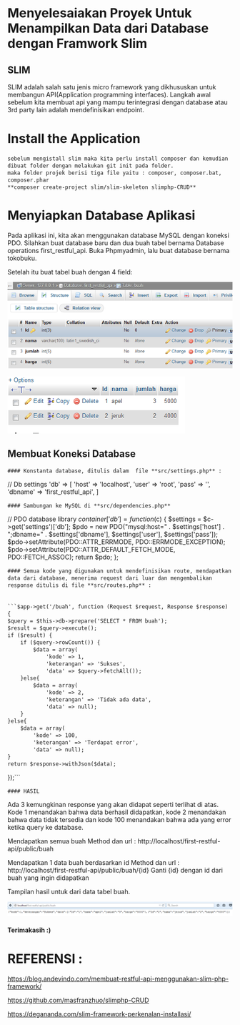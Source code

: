 Menyelesaiakan Proyek Untuk Menampilkan Data dari Database dengan Framwork Slim
===============================================================================

## SLIM

SLIM adalah salah satu jenis micro framework yang dikhususkan untuk membangun API(Application programming interfaces). Langkah awal sebelum kita membuat api yang mampu terintegrasi dengan database atau 3rd party lain adalah mendefinisikan endpoint.

#  **Install the Application**
	sebelum mengistall slim maka kita perlu install composer dan kemudian dibuat folder dengan melakukan git init pada folder.
	maka folder projek berisi tiga file yaitu : composer, composer.bat, composer.phar
	**composer create-project slim/slim-skeleton slimphp-CRUD**
	
	
#  **Menyiapkan Database Aplikasi**

Pada aplikasi ini, kita akan menggunakan database MySQL dengan koneksi PDO. Silahkan buat database baru dan dua buah tabel bernama Database operations
first_restful_api.
Buka Phpmyadmin, lalu buat database bernama tokobuku. 

Setelah itu buat tabel buah dengan 4 field:

![logo](https://github.com/riskalest/tct/blob/master/minggu-08/tabel_buah.PNG)

![logo](https://github.com/riskalest/tct/blob/master/minggu-08/isi_tabel.PNG)

## **Membuat Koneksi Database**

	#### Konstanta database, ditulis dalam  file **src/settings.php** :

// Db settings
'db' => [
    'host' => 'localhost',
    'user' => 'root',
    'pass' => '',
    'dbname' => 'first_restful_api',
]


	#### Sambungan ke MySQL di **src/dependencies.php**


// PDO database library
$container['db'] = function ($c) {
    $settings = $c->get('settings')['db'];
    $pdo = new PDO("mysql:host=" . $settings['host'] . ";dbname=" . $settings['dbname'],
        $settings['user'], $settings['pass']);
    $pdo->setAttribute(PDO::ATTR_ERRMODE, PDO::ERRMODE_EXCEPTION);
    $pdo->setAttribute(PDO::ATTR_DEFAULT_FETCH_MODE, PDO::FETCH_ASSOC);
    return $pdo;
};


	#### Semua kode yang digunakan untuk mendefinisikan route, mendapatkan data dari database, menerima request dari luar dan mengembalikan response ditulis di file **src/routes.php** :


	```$app->get('/buah', function (Request $request, Response $response) {
	$query = $this->db->prepare('SELECT * FROM buah');
	$result = $query->execute();
	if ($result) {
		if ($query->rowCount()) {
			$data = array(
				'kode' => 1,
				'keterangan' => 'Sukses',
				'data' => $query->fetchAll());
		}else{
			$data = array(
				'kode' => 2,
				'keterangan' => 'Tidak ada data',
				'data' => null);
		}
	}else{
		$data = array(
			'kode' => 100,
			'keterangan' => 'Terdapat error',
			'data' => null);
	}
    return $response->withJson($data);
});```

	#### HASIL
	
Ada 3 kemungkinan response yang akan didapat seperti terlihat di atas. Kode 1 menandakan bahwa data berhasil didapatkan, kode 2 menandakan bahwa data tidak tersedia dan kode 100 menandakan bahwa ada yang error ketika query ke database.

Mendapatkan semua buah
Method dan url  :  http://localhost/first-restful-api/public/buah

Mendapatkan 1 data buah berdasarkan id
Method dan url  : http://localhost/first-restful-api/public/buah/{id}
Ganti {id} dengan id dari buah yang ingin didapatkan

Tampilan hasil untuk dari data tabel buah.

![logo](https://github.com/riskalest/tct/blob/master/minggu-08/hasil.PNG)


#### Terimakasih :)


REFERENSI :
===========
https://blog.andevindo.com/membuat-restful-api-menggunakan-slim-php-framework/

https://github.com/masfranzhuo/slimphp-CRUD

https://degananda.com/slim-framework-perkenalan-installasi/